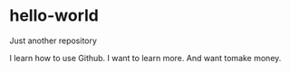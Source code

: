 # hello-world
Just another repository

I learn how to use Github.
I want to learn more.
And want tomake money.

